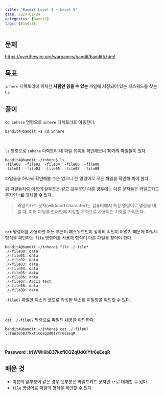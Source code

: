 ```yaml
---
title: "Bandit Level 4 → Level 5"
date: 2024-01-24
categories: [Bandit]
tags: [Bandit]
---
```


## 문제
<https://overthewire.org/wargames/bandit/bandit5.html>

## 목표
`inhere` 디렉토리에 위치한 **사람만 읽을 수 있는** 파일에 저장되어 있는 패스워드를 찾는다.

## 풀이
`cd inhere` 명령으로 `inhere` 디렉토리로 이동한다.
```shell
bandit4@bandit:~$ cd inhere
```  

&nbsp;  

`ls` 명령으로 `inhere` 디렉토리 내 파일 목록을 확인해보니 10개의 파일들이 있다.
```shell
bandit4@bandit:~/inhere$ ls
-file00  -file02  -file04  -file06  -file08
-file01  -file03  -file05  -file07  -file09
```
파일들을 하나씩 확인해볼 수는 없으니 한 명령어로 모든 파일을 확인해 봐야 한다.  

위 파일들처럼 이름의 앞부분은 같고 뒷부분만 다른 경우에는 다른 문자들은 와일드카드 문자인 `*`로 대체할 수 있다.  

> 와일드카드 문자(wildcard character)는 컴퓨터에서 특정 명령어로 명령을 내릴 때, 여러 파일을 한꺼번에 지정할 목적으로 사용하는 기호를 가리킨다.  

&nbsp;  

`cat` 명령어를 사용하면 어느 부분이 패스워드인지 정확히 확인이 어렵기 때문에 파일의 형식을 확인하는 `file` 명령어를 사용해 형식이 다른 파일을 찾아야 한다.
```shell
bandit4@bandit:~/inhere$ file ./-file*
./-file00: data
./-file01: data
./-file02: data
./-file03: data
./-file04: data
./-file05: data
./-file06: data
./-file07: ASCII text
./-file08: data
./-file09: data
```

`-file07` 파일만 아스키 코드로 작성된 텍스트 파일임을 확인할 수 있다.  

&nbsp;  

`cat ./-file07` 명령으로 파일의 내용을 확인한다.

```shell
bandit4@bandit:~/inhere$ cat ./-file07
lrIWWI6bB37kxfiCQZqUdOIYfr6eEeqR
```  

&nbsp;  

**Password : lrIWWI6bB37kxfiCQZqUdOIYfr6eEeqR**

## 배운 것
- 이름의 앞부분이 같은 경우 뒷부분은 와일드카드 문자인 `\*`로 대체할 수 있다.
- `file` 명령어로 파일의 형식을 확인할 수 있다.
